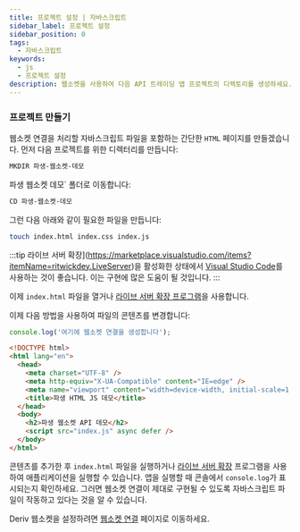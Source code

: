 ```yaml
---
title: 프로젝트 설정 | 자바스크립트
sidebar_label: 프로젝트 설정
sidebar_position: 0
tags:
  - 자바스크립트
keywords:
  - js
  - 프로젝트 설정
description: 웹소켓을 사용하여 다음 API 트레이딩 앱 프로젝트의 디렉토리를 생성하세요.
---
```


### 프로젝트 만들기

웹소켓 연결을 처리할 자바스크립트 파일을 포함하는 간단한 `HTML` 페이지를 만들겠습니다. 먼저 다음 프로젝트를 위한 디렉터리를 만듭니다:

```bash
MKDIR 파생-웹소켓-데모
```

파생 웹소켓 데모\` 폴더로 이동합니다:

```bash
CD 파생-웹소켓-데모
```

그런 다음 아래와 같이 필요한 파일을 만듭니다:

```bash
touch index.html index.css index.js
```

:::tip
라이브 서버 확장](https://marketplace.visualstudio.com/items?itemName=ritwickdey.LiveServer)을 활성화한 상태에서 [Visual Studio Code](https://code.visualstudio.com/)를 사용하는 것이 좋습니다. 이는 구현에 많은 도움이 될 것입니다.
:::

이제 `index.html` 파일을 열거나 [라이브 서버 확장 프로그램](https://marketplace.visualstudio.com/items?itemName=ritwickdey.LiveServer)을 사용합니다.

이제 다음 방법을 사용하여 파일의 콘텐츠를 변경합니다:

```js title="index.js" showLineNumbers
console.log('여기에 웹소켓 연결을 생성합니다');
```

```html title="index.html" showLineNumbers
<!DOCTYPE html>
<html lang="en">
  <head>
    <meta charset="UTF-8" />
    <meta http-equiv="X-UA-Compatible" content="IE=edge" />
    <meta name="viewport" content="width=device-width, initial-scale=1.0" />
    <title>파생 HTML JS 데모</title>
  </head>
  <body>
    <h2>파생 웹소켓 API 데모</h2>
    <script src="index.js" async defer />
  </body>
</html>
```

콘텐츠를 추가한 후 `index.html` 파일을 실행하거나 <a href="https://marketplace.visualstudio.com/items?itemName=ritwickdey.LiveServer" target="_blank">라이브 서버 확장</a> 프로그램을 사용하여 애플리케이션을 실행할 수 있습니다. 앱을 실행할 때 콘솔에서 `console.log`가 표시되는지 확인하세요. 그러면 웹소켓 연결이 제대로 구현될 수 있도록 자바스크립트 파일이 작동하고 있다는 것을 알 수 있습니다.

Deriv 웹소켓을 설정하려면 [웹소켓 연결](/docs/languages/javascript/websocket-connection) 페이지로 이동하세요.
